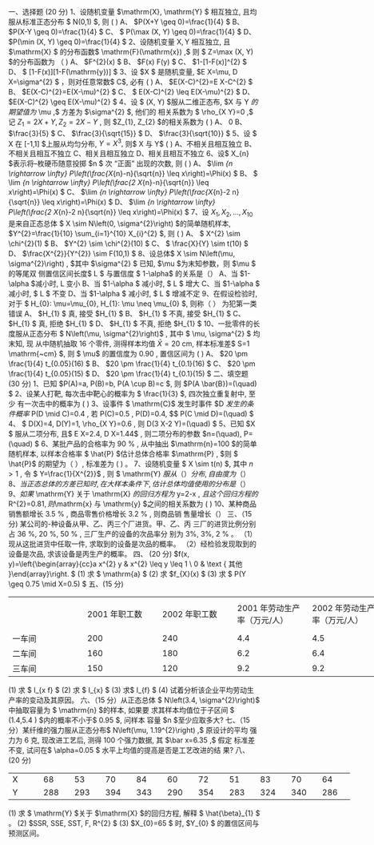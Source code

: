 一、选择题 (20 分)
 1、设随机变量  $\mathrm{X}, \mathrm{Y} $ 相互独立, 且均服从标准正态分布 $ N(0,1) $, 则 ( )
 A、  $P(X+Y \geq 0)=\frac{1}{4} $
 B、  $P(X-Y \geq 0)=\frac{1}{4} $
 C、 $ P(\max (X, Y) \geq 0)=\frac{1}{4} $
 D、  $P(\min (X, Y) \geq 0)=\frac{1}{4} $
 2、设随机变量  $\mathrm{X}, \mathrm{Y}$  相互独立, 且  $\mathrm{X} $ 的分布函数$  \mathrm{F}(\mathrm{x}) ,$ 则 $ Z=\max (X, Y) $的分布函数为  （     ) 
 A、  $F^{2}(x) $
 B、  $F(x) F(y) $
 C、  $1-[1-F(x)]^{2} $
 D、 $ [1-F(x)][1-F(\mathrm{y})] $
 3、设  $X $ 是随机变量,  $E X=\mu, D X=\sigma^{2} $ ，则对任意常数$ C$, 必有  (    ) 
 A、  $E(X-C)^{2}=E X-C^{2} $
 B、  $E(X-C)^{2}=E(X-\mu)^{2} $
 C、 $ E(X-C)^{2} \leq E(X-\mu)^{2} $
 D、  $E(X-C)^{2} \geq E(X-\mu)^{2} $
 4、设 $ (X, Y)  $服从二维正态布,  $X  与  Y  $的期望值为$  \mu ,$ 方差为  $\sigma^{2} $, 他们的 相关系数为 $ \rho_{X Y}=0 ,$ 记  $Z_{1}=2 X+Y, Z_{2}=2 X-Y$ , 则  $Z_{1}, Z_{2}  $的相关系数为 ( )
 A、 $0$
 B、  $\frac{3}{5} $
 C、  $\frac{3}{\sqrt{15}} $
 D、  $\frac{3}{\sqrt{10}} $
 5、设 $ X  在  [-1,1]  $上服从均匀分布,  $Y=X^{3} ,$ 则$  X  与  Y$  ( )
 A、不相关且相互独立
 B、不相关且相互不独立
 C、相关且相互独立
 D、相关且相互不独立
 6、设$  X_{n}  $表示将–枚硬币随意投掷  $n $ 次 “正面” 出现的次数, 则 ( )
 A、  $\lim _{n \rightarrow \infty} P\left(\frac{X_{n}-n}{\sqrt{n}} \leq x\right)=\Phi(x) $
 B、 $ \lim _{n \rightarrow \infty} P\left(\frac{2 X_{n}-n}{\sqrt{n}} \leq x\right)=\Phi(x) $
 C、  $\lim _{n \rightarrow \infty} P\left(\frac{X_{n}-2 n}{\sqrt{n}} \leq x\right)=\Phi(x) $
 D、  $\lim _{n \rightarrow \infty} P\left(\frac{2 X_{n}-2 n}{\sqrt{n}} \leq x\right)=\Phi(x) $
 7、设  $X_{1}, X_{2}, \ldots, X_{10}$  是来自正态总体 $ X \sim N\left(0, \sigma^{2}\right)  $的简单随机样本,  $Y^{2}=\frac{1}{10} \sum_{i=1}^{10} X_{i}^{2} $, 则 ( )
 A、 $ X^{2} \sim \chi^{2}(1) $
 B、  $Y^{2} \sim \chi^{2}(10) $
 C、 $ \frac{X}{Y} \sim t(10) $
 D、  $\frac{X^{2}}{Y^{2}} \sim F(10,1) $
 8、设总体$  X \sim N\left(\mu, \sigma^{2}\right) , $其中  $\sigma^{2} $ 已知,  $\mu  $为末知参数，则  $\mu $ 的等尾双 侧置信区间长度$  L $ 与置信度 $ 1-\alpha$  的关系是（）
 A、当  $1-\alpha  $减小时,  L  变小
 B、当    $1-\alpha  $  减小时, $  L $  增大
 C、当    $1-\alpha  $ 减小时,  $  L $  不变
 D、当  $1-\alpha  $ 减小时, $  L $  增减不定
 9、在假设检验时, 对于 $ H_{0}: \mu=\mu_{0}, H_{1}: \mu \neq \mu_{0} $, 则称（    ） 为犯第一类错误
 A、  $H_{1}  $ 真, 接受  $H_{1}  $ 
 B、  $H_{1}  $ 不真, 接受   $H_{1}  $ 
 C、  $H_{1}  $  真, 拒绝   $H_{1}  $ 
 D、   $H_{1}  $   不真, 拒绝  $H_{1}  $ 
 10、一批零件的长度服从正态分布 $ N\left(\mu, \sigma^{2}\right)$ , 其中 $ \mu, \sigma^{2} $ 均末知, 现 从中随机抽取 16 个零件, 测得样本均值  $\bar{X}=20 \mathrm{~cm} ,$ 样本标准差$  S=1 \mathrm{~cm} $, 则 $ \mu$  的置信度为  0.90 , 置信区间为 ( )
 A、  $20 \pm \frac{1}{4} t_{0.05}(16) $
 B、  $20 \pm \frac{1}{4} t_{0.1}(16) $
 C、  $20 \pm \frac{1}{4} t_{0.05}(15) $
 D、  $20 \pm \frac{1}{4} t_{0.1}(15) $
 二、填空题 (30 分)
 1、已知  $P(A)=a, P(B)=b, P(A \cup B)=c $, 则  $P(A \bar{B})=(\quad) $
 2、设某人打靶, 每次击中靶心的概率为 $ \frac{1}{3} $, 四次独立重复射中, 至少 有一次击中的概率为 ( )
 3、设事件 $ \mathrm{C}$  发生时事件 $D $发生的条件概率$  P(D \mid C)=0.4 , 若  P(C)=0.5 ,  P(D)=0.4, $$ P(C \mid D)=(\quad) $
 4、 $ D(X)=4, D(Y)=1, \rho_{X Y}=0.6 , 则  D(3 X-2 Y)=(\quad) $
 5、已知  $X $ 服从二项分布, 且$  E X=2.4, D X=1.44$ , 则二项分布的参数  $n=(\quad), P=(\quad) $
 6、某批产品的合格率为  90 % , 从中抽出  $\mathrm{n}=100  $的简单随机样本, 以样本合格率 $ \hat{P}  $估计总体合格率  $\mathrm{P} , $则 $ \hat{P}$  的期望为（    ）, 标准差为 ( ) 。
 7、设随机变量 $ X \sim t(n) $, 其中  $n>1$ , 令 $ Y=\frac{1}{X^{2}}$ , 则 $ \mathrm{Y}  $服从（    ） 分 布, 自由度为（    ）
 8、当正态总体的方差已知时, 在大样本条件下, 估计总体均值使用 的分布是（）
 9、如果$ \mathrm{Y}  关于  \mathrm{X}  $的回归方程为$  y=2-x , $且这个回归方程的$  R^{2}=0.81$, 则$\mathrm{x}  与  \mathrm{y}  $之间的相关系数为 (  ) 
 10、某种商品销售额增长  3.5 % , 商品零售价格增长  3.2 % , 则商品销 售量增长（）
 三、（15 分) 某公司的-种设备从甲、乙、丙三个厂进货。甲、乙、丙 三厂的进货比例分别占  36 %, 20 %, 50 % , 三厂生产的设备的次品率分 别为 3%, 3%,  2 %  。
 （1）现从这批进货中任取一件, 求取到的设备是次品的概率。
 （2）经检验发现取到的设备是次品, 求该设备是丙生产的概率。
 四、 (20 分)  $f(x, y)=\left\{\begin{array}{cc}a x^{2} y & x^{2} \leq y \leq 1 \\ 0 & \text { 其他 }\end{array}\right. $
 (1)  求 $ \mathrm{a} $
 (2) 求  $f_{X}(x) $
 (3) 求 $ P(Y \geq 0.75 \mid X=0.5) $
 五、(15 分)
 <table data-lake-id="F3xIc" id="F3xIc" width-mode="contain" class="lake-table" style="width: 750px"><colgroup><col width="150"><col width="150"><col width="150"><col width="150"><col width="150"></colgroup><tbody><tr data-lake-id="ua1bfb42b" id="ua1bfb42b" style="height: 68px"><td data-lake-id="u5f988c34" id="u5f988c34" style="vertical-align: middle">

 </td><td data-lake-id="u0264817c" id="u0264817c" style="vertical-align: middle">2001 年职工数
 </td><td data-lake-id="u304ab839" id="u304ab839" style="vertical-align: middle"> 2002 年职工数
 </td><td data-lake-id="u7103dbd7" id="u7103dbd7" style="vertical-align: middle">2001 年劳动生产率（万元/人）
 </td><td data-lake-id="udc76454d" id="udc76454d" style="vertical-align: middle">2002 年劳动生产率（万元/人）
 </td></tr><tr data-lake-id="u17430aa9" id="u17430aa9"><td data-lake-id="u72618e7c" id="u72618e7c" style="vertical-align: middle">一车间
 </td><td data-lake-id="u160a2e53" id="u160a2e53" style="vertical-align: middle">200
 </td><td data-lake-id="u3e1de46b" id="u3e1de46b" style="vertical-align: middle">240
 </td><td data-lake-id="u28e78308" id="u28e78308" style="vertical-align: middle">4.4
 </td><td data-lake-id="u01aa8421" id="u01aa8421" style="vertical-align: middle">4.5
 </td></tr><tr data-lake-id="u8fe75fd8" id="u8fe75fd8"><td data-lake-id="u529f5913" id="u529f5913" style="vertical-align: middle">二车间 
 </td><td data-lake-id="u4ca05d4a" id="u4ca05d4a" style="vertical-align: middle">160
 </td><td data-lake-id="uee121146" id="uee121146" style="vertical-align: middle">180
 </td><td data-lake-id="udf4a87c8" id="udf4a87c8" style="vertical-align: middle">6.2
 </td><td data-lake-id="u5ed796a0" id="u5ed796a0" style="vertical-align: middle">6.4
 </td></tr><tr data-lake-id="u194570f7" id="u194570f7"><td data-lake-id="u03d7a5de" id="u03d7a5de" style="vertical-align: middle">三车间 
 </td><td data-lake-id="ub31086bb" id="ub31086bb" style="vertical-align: middle">150
 </td><td data-lake-id="ucd3ac19c" id="ucd3ac19c" style="vertical-align: middle">120
 </td><td data-lake-id="u6dd247ce" id="u6dd247ce" style="vertical-align: middle">9.2
 </td><td data-lake-id="u5b37bb20" id="u5b37bb20" style="vertical-align: middle">9.2
 </td></tr></tbody></table>(1) 求 $ I_{x f} $
 (2) 求 $ I_{x} $
 (3) 求$  I_{f} $
 (4) 试着分析该企业平均劳动生产率的变动及其原因。
 六、（15 分）从正态总体 $ N\left(3.4, \sigma^{2}\right)$  中抽取容量为 $ \mathrm{n}  $的样本, 如果要 求其样本均值位于子区间 $ (1.4,5.4  ) $内的概率不小于$  0.95 $, 问样本 容量 $n $至少应取多大?
 七、（15 分）某纤维的强力服从正态分布$  N\left(\mu, 1.19^{2}\right) ,$ 原设计的平均 强力为 6 克, 现改进工艺后, 测得 100 个强力数据, 其  $\bar x=6.35 ,$ 假定 标准差不变, 试问在$  \alpha=0.05 $ 水平上均值的提高是否是工艺改进的结 果?
 八、  (20  分)
 <table data-lake-id="KREKh" id="KREKh" width-mode="contain" class="lake-table" style="width: 684px"><colgroup><col width="62"><col width="62"><col width="62"><col width="62"><col width="62"><col width="62"><col width="62"><col width="62"><col width="62"><col width="62"><col width="64"></colgroup><tbody><tr data-lake-id="u017a06e5" id="u017a06e5"><td data-lake-id="u691f8a91" id="u691f8a91">X
 </td><td data-lake-id="u55b833cd" id="u55b833cd">68
 </td><td data-lake-id="u122f7c0d" id="u122f7c0d">53
 </td><td data-lake-id="u82163537" id="u82163537">70
 </td><td data-lake-id="ub3568577" id="ub3568577">84
 </td><td data-lake-id="udc389942" id="udc389942">60
 </td><td data-lake-id="u5a017121" id="u5a017121">72
 </td><td data-lake-id="u4c3f3087" id="u4c3f3087">51
 </td><td data-lake-id="ub84bd9fa" id="ub84bd9fa">83
 </td><td data-lake-id="u28fad807" id="u28fad807">70
 </td><td data-lake-id="ub2c2c518" id="ub2c2c518">64
 </td></tr><tr data-lake-id="ua8075dda" id="ua8075dda"><td data-lake-id="ue49cb0b9" id="ue49cb0b9">Y
 </td><td data-lake-id="ubce7798e" id="ubce7798e">288
 </td><td data-lake-id="u85943322" id="u85943322">293
 </td><td data-lake-id="ucb0efb25" id="ucb0efb25">394
 </td><td data-lake-id="u9231dcb8" id="u9231dcb8">343
 </td><td data-lake-id="uaf32b280" id="uaf32b280">290
 </td><td data-lake-id="u7ed30c26" id="u7ed30c26">354
 </td><td data-lake-id="uaa497bf5" id="uaa497bf5">283
 </td><td data-lake-id="u49ffe5ba" id="u49ffe5ba">324
 </td><td data-lake-id="u4f002325" id="u4f002325">340
 </td><td data-lake-id="u075b2f37" id="u075b2f37">286
 </td></tr></tbody></table>(1) 求 $ \mathrm{Y}  $关于  $\mathrm{X}  $的回归方程, 解释 $ \hat{\beta}_{1} $ 。
 (2) $SSR, SSE, SST,  F, R^{2} $
 (3)   $X_{0}=65 $ 时,  $Y_{0} $ 的置信区间与预测区间。
 